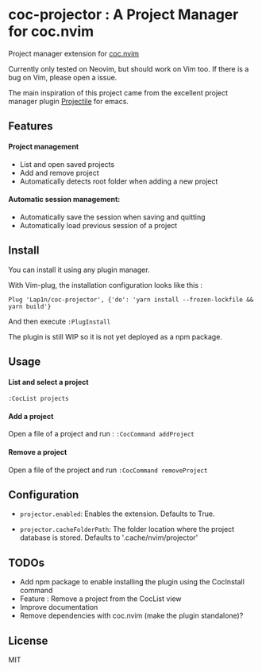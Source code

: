 # coc-projector : A Project Manager for coc.nvim

Project manager extension for [coc.nvim](https://github.com/neoclide/coc.nvim 'coc.nvim')

Currently only tested on Neovim, but should work on Vim too. If there is a bug on Vim, please open a issue.

The main inspiration of this project came from the excellent project manager plugin [Projectile](https://github.com/bbatsov/projectile 'Projectile plugin') for emacs.

## Features

#### Project management

- List and open saved projects
- Add and remove project
- Automatically detects root folder when adding a new project

#### Automatic session management:

- Automatically save the session when saving and quitting
- Automatically load previous session of a project

## Install

You can install it using any plugin manager.

With Vim-plug, the installation configuration looks like this :

`Plug 'Lap1n/coc-projector', {'do': 'yarn install --frozen-lockfile && yarn build'}`

And then execute `:PlugInstall`

The plugin is still WIP so it is not yet deployed as a npm package.

## Usage

#### List and select a project

`:CocList projects`

#### Add a project

Open a file of a project and run :
`:CocCommand addProject`

#### Remove a project

Open a file of the project and run
`:CocCommand removeProject`

## Configuration

- `projector.enabled`: Enables the extension. Defaults to True.

- `projector.cacheFolderPath`: The folder location where the project database is stored. Defaults to '.cache/nvim/projector'

## TODOs

- Add npm package to enable installing the plugin using the CocInstall command
- Feature : Remove a project from the CocList view
- Improve documentation
- Remove dependencies with coc.nvim (make the plugin standalone)?

## License

MIT
